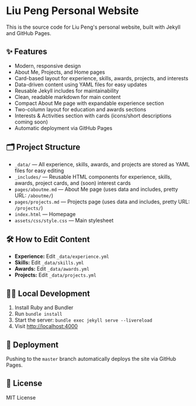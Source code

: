 # Liu Peng Personal Website

This is the source code for Liu Peng's personal website, built with Jekyll and GitHub Pages.

## ✨ Features
- Modern, responsive design
- About Me, Projects, and Home pages
- Card-based layout for experience, skills, awards, projects, and interests
- Data-driven content using YAML files for easy updates
- Reusable Jekyll includes for maintainability
- Clean, readable markdown for main content
- Compact About Me page with expandable experience section
- Two-column layout for education and awards sections
- Interests & Activities section with cards (icons/short descriptions coming soon)
- Automatic deployment via GitHub Pages

## 🗂️ Project Structure

- `_data/` — All experience, skills, awards, and projects are stored as YAML files for easy editing
- `_includes/` — Reusable HTML components for experience, skills, awards, project cards, and (soon) interest cards
- `pages/aboutme.md` — About Me page (uses data and includes, pretty URL: `/aboutme/`)
- `pages/projects.md` — Projects page (uses data and includes, pretty URL: `/projects/`)
- `index.html` — Homepage
- `assets/css/style.css` — Main stylesheet

## 🛠️ How to Edit Content
- **Experience:** Edit `_data/experience.yml`
- **Skills:** Edit `_data/skills.yml`
- **Awards:** Edit `_data/awards.yml`
- **Projects:** Edit `_data/projects.yml`

## 🧑‍💻 Local Development
1. Install Ruby and Bundler
2. Run `bundle install`
3. Start the server: `bundle exec jekyll serve --livereload`
4. Visit [http://localhost:4000](http://localhost:4000)

## 🚀 Deployment
Pushing to the `master` branch automatically deploys the site via GitHub Pages.

## 📝 License
MIT License


